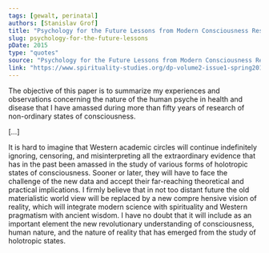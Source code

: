 ```yaml
---
tags: [gewalt, perinatal]
authors: [Stanislav Grof]
title: "Psychology for the Future Lessons from Modern Consciousness Research"
slug: psychology-for-the-future-lessons
pDate: 2015
type: "quotes"
source: "Psychology for the Future Lessons from Modern Consciousness Research"
link: "https://www.spirituality-studies.org/dp-volume2-issue1-spring2016/files/assets/common/downloads/files/2-1-grof.pdf?uni=d3516688d955529f5b5cffbc853c17ad"
---
```


The objective of this paper is to summarize my experiences and observations concerning the nature of the human psyche in health and disease that I have amassed during more than fifty years of research of non-ordinary states of consciousness.

[…]

It is hard to imagine that Western academic circles will continue indefinitely ignoring, censoring, and misinterpreting all the extraordinary evidence that has in the past been amassed in the study of various forms of holotropic states of consciousness. Sooner or later, they will have to face the challenge of the new data and accept their far-reaching theoretical and practical implications. I firmly believe that in not too distant future the old materialistic world view will be replaced by a new compre hensive vision of reality, which will integrate modern science with spirituality and Western pragmatism with ancient wisdom. I have no doubt that it will include as an important element the new revolutionary understanding of consciousness, human nature, and the nature of reality that has emerged from the study of holotropic states.
